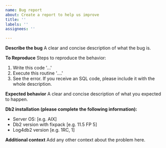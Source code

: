 ```yaml
---
name: Bug report
about: Create a report to help us improve
title: ''
labels: ''
assignees: ''

---
```


**Describe the bug**
A clear and concise description of what the bug is.

**To Reproduce**
Steps to reproduce the behavior:
1. Write this code '...'
2. Execute this routine '....'
3. See the error. If you receive an SQL code, please include it with the whole description.

**Expected behavior**
A clear and concise description of what you expected to happen.

**Db2 installation (please complete the following information):**
 - Server OS: [e.g. AIX]
 - Db2 version with fixpack [e.g. 11.5 FP 5]
 - Log4db2 version [e.g. 1RC, 1]

**Additional context**
Add any other context about the problem here.
